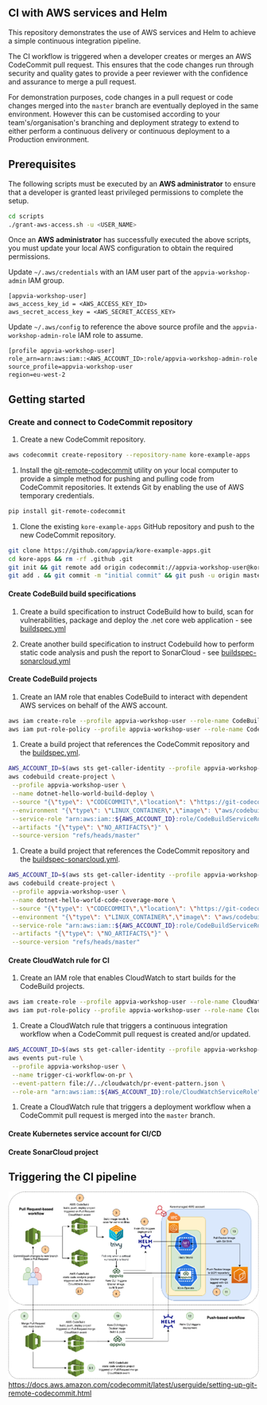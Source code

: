 ## CI with AWS services and Helm

This repository demonstrates the use of AWS services and Helm to achieve a simple continuous integration pipeline.

The CI workflow is triggered when a developer creates or merges an AWS CodeCommit pull request. This ensures that the code changes run through security and quality gates to provide a peer reviewer with the confidence and assurance to merge a pull request.

For demonstration purposes, code changes in a pull request or code changes merged into the `master` branch are eventually deployed in the same environment. However this can be customised according to your team's/organisation's branching and deployment strategy to extend to either perform a continuous delivery or continuous deployment to a Production environment.

## Prerequisites

The following scripts must be executed by an **AWS administrator** to ensure that a developer is granted least privileged permissions to complete the setup.

```bash
cd scripts
./grant-aws-access.sh -u <USER_NAME>
```

Once an **AWS administrator** has successfully executed the above scripts, you must update your local AWS configuration to obtain the required permissions.

Update `~/.aws/credentials` with an IAM user part of the `appvia-workshop-admin` IAM group.
```
[appvia-workshop-user]
aws_access_key_id = <AWS_ACCESS_KEY_ID>
aws_secret_access_key = <AWS_SECRET_ACCESS_KEY>
```

Update `~/.aws/config` to reference the above source profile and the `appvia-workshop-admin-role` IAM role to assume.
```
[profile appvia-workshop-user]
role_arn=arn:aws:iam::<AWS_ACCOUNT_ID>:role/appvia-workshop-admin-role
source_profile=appvia-workshop-user
region=eu-west-2
```

## Getting started

### Create and connect to CodeCommit repository

1. Create a new CodeCommit repository.
```bash
aws codecommit create-repository --repository-name kore-example-apps
```

1. Install the [git-remote-codecommit](https://pypi.org/project/git-remote-codecommit/) utility on your local computer to provide a simple method for pushing and pulling code from CodeCommit repositories. It extends Git by enabling the use of AWS temporary credentials.
```bash
pip install git-remote-codecommit
```

1. Clone the existing `kore-example-apps` GitHub repository and push to the new CodeCommit repository.
```bash
git clone https://github.com/appvia/kore-example-apps.git
cd kore-apps && rm -rf .github .git
git init && git remote add origin codecommit://appvia-workshop-user@kore-example-apps && \
git add . && git commit -m "initial commit" && git push -u origin master
```

#### Create CodeBuild build specifications

1. Create a build specification to instruct CodeBuild how to build, scan for vulnerabilities, package and deploy the .net core web application - see [buildspec.yml](https://github.com/appvia/kore-example-apps/blob/main/dotnet-hello-world/ci/aws/codebuild/buildspec.yml)

1. Create another build specification to instruct Codebuild how to perform static code analysis and push the report to SonarCloud - see [buildspec-sonarcloud.yml](https://github.com/appvia/kore-example-apps/blob/main/dotnet-hello-world/ci/aws/codebuild/buildspec-sonarcloud.yml)

#### Create CodeBuild projects

1. Create an IAM role that enables CodeBuild to interact with dependent AWS services on behalf of the AWS account.  
```bash
aws iam create-role --profile appvia-workshop-user --role-name CodeBuildServiceRole --assume-role-policy-document "{\"Version\":\"2012-10-17\",\"Statement\":[{\"Effect\":\"Allow\",\"Principal\":{\"Service\":\"codebuild.amazonaws.com\"},\"Action\": \"sts:AssumeRole\"}]}"
aws iam put-role-policy --profile appvia-workshop-user --role-name CodeBuildServiceRole --policy-name CodeBuildServiceRolePolicy --policy-document file://iam-codebuild-role-policy.json
```

1. Create a build project that references the CodeCommit repository and the [buildspec.yml](https://github.com/appvia/kore-example-apps/blob/main/dotnet-hello-world/ci/aws/codebuild/buildspec.yml).
```bash
AWS_ACCOUNT_ID=$(aws sts get-caller-identity --profile appvia-workshop-user --query "Account" --output text)
aws codebuild create-project \
 --profile appvia-workshop-user \
 --name dotnet-hello-world-build-deploy \
 --source "{\"type\": \"CODECOMMIT\",\"location\": \"https://git-codecommit.eu-west-2.amazonaws.com/v1/repos/kore-example-apps\", \"buildspec\": \"dotnet-hello-world/ci/aws/codebuild/buildspec.yml\"}" \
 --environment "{\"type\": \"LINUX_CONTAINER\",\"image\": \"aws/codebuild/amazonlinux2-x86_64-standard:3.0\",\"computeType\": \"BUILD_GENERAL1_SMALL\"}" \
 --service-role "arn:aws:iam::${AWS_ACCOUNT_ID}:role/CodeBuildServiceRole" \
 --artifacts "{\"type\": \"NO_ARTIFACTS\"}" \
 --source-version "refs/heads/master"
```

1. Create a build project that references the CodeCommit repository and the [buildspec-sonarcloud.yml](https://github.com/appvia/kore-example-apps/blob/main/dotnet-hello-world/ci/aws/codebuild/buildspec-sonarcloud.yml).
```bash
AWS_ACCOUNT_ID=$(aws sts get-caller-identity --profile appvia-workshop-user --query "Account" --output text)
aws codebuild create-project \
 --profile appvia-workshop-user \
 --name dotnet-hello-world-code-coverage-more \
 --source "{\"type\": \"CODECOMMIT\",\"location\": \"https://git-codecommit.eu-west-2.amazonaws.com/v1/repos/kore-example-apps\", \"buildspec\": \"dotnet-hello-world/ci/aws/codebuild/buildspec-sonarcloud.yml\"}" \
 --environment "{\"type\": \"LINUX_CONTAINER\",\"image\": \"aws/codebuild/amazonlinux2-x86_64-standard:3.0\",\"computeType\": \"BUILD_GENERAL1_SMALL\"}" \
 --service-role "arn:aws:iam::${AWS_ACCOUNT_ID}:role/CodeBuildServiceRole" \
 --artifacts "{\"type\": \"NO_ARTIFACTS\"}" \
 --source-version "refs/heads/master"
```

#### Create CloudWatch rule for CI

1. Create an IAM role that enables CloudWatch to start builds for the CodeBuild projects.
```bash
aws iam create-role --profile appvia-workshop-user --role-name CloudWatchServiceRole --assume-role-policy-document "{\"Version\":\"2012-10-17\",\"Statement\":[{\"Effect\":\"Allow\",\"Principal\":{\"Service\":\"events.amazonaws.com\"},\"Action\": \"sts:AssumeRole\"}]}"
aws iam put-role-policy --profile appvia-workshop-user --role-name CloudWatchServiceRole --policy-name CloudWatchServiceRolePolicy --policy-document file://iam-cloudwatch-role-policy.json
```

1. Create a CloudWatch rule that triggers a continuous integration workflow when a CodeCommit pull request is created and/or updated.
```bash
AWS_ACCOUNT_ID=$(aws sts get-caller-identity --profile appvia-workshop-user --query "Account" --output text)
aws events put-rule \
 --profile appvia-workshop-user \
 --name trigger-ci-workflow-on-pr \
 --event-pattern file://../cloudwatch/pr-event-pattern.json \
 --role-arn "arn:aws:iam::${AWS_ACCOUNT_ID}:role/CloudWatchServiceRole"
```

1. Create a CloudWatch rule that triggers a deployment workflow when a CodeCommit pull request is merged into the `master` branch.



#### Create Kubernetes service account for CI/CD

#### Create SonarCloud project
<!-- A SonarCloud token with access to a new or existing SonarCloud project -->

## Triggering the CI pipeline
![AWS CodePipeline CI Pipeline](../../images/aws-codebuild-ci.png)
https://docs.aws.amazon.com/codecommit/latest/userguide/setting-up-git-remote-codecommit.html
